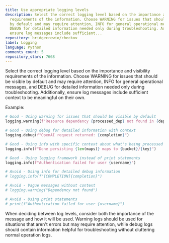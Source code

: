 ```yaml
---
title: Use appropriate logging levels
description: Select the correct logging level based on the importance and visibility
  requirements of the information. Choose WARNING for issues that should be visible
  by default and may require attention, INFO for general operational messages, and
  DEBUG for detailed information needed only during troubleshooting. Additionally,
  ensure log messages include sufficient...
repository: bridgecrewio/checkov
label: Logging
language: Python
comments_count: 5
repository_stars: 7668
---
```


Select the correct logging level based on the importance and visibility requirements of the information. Choose WARNING for issues that should be visible by default and may require attention, INFO for general operational messages, and DEBUG for detailed information needed only during troubleshooting. Additionally, ensure log messages include sufficient context to be meaningful on their own.

Example:
```python
# Good - Using warning for issues that should be visible by default
logging.warning(f"Resource dependency {processed_dep} not found in {dep}")

# Good - Using debug for detailed information with context
logging.debug(f"OpenAI request returned: {completion}")

# Good - Using info with specific context about what's being processed
logging.info(f"Done persisting {len(maps)} maps to {bucket}/{key}")

# Good - Using logging framework instead of print statements
logging.info(f"Authentication failed for user {username}")

# Avoid - Using info for detailed debug information
# logging.info(f"[COMPLETION]{completion}")

# Avoid - Vague messages without context
# logging.warning("Dependency not found")

# Avoid - Using print statements
# print(f"Authentication failed for user {username}")
```

When deciding between log levels, consider both the importance of the message and how it will be used. Warning logs should be used for situations that aren't errors but may require attention, while debug logs should contain information helpful for troubleshooting without cluttering normal operation logs.